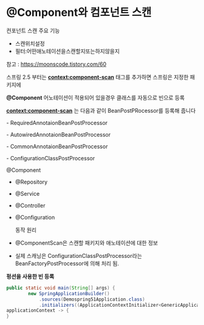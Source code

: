 # @Component와 컴포넌트 스캔

컨포넌트 스캔 주요 기능
-  스캔위치설정
- 필터:어떤애노테이션을스캔할지또는하지않을지 



참고 : https://moonscode.tistory.com/60


스프링 2.5 부터는 **<context:component-scan>** 태그를 추가하면 스프링은 지정한 패키지에

**@Component** 어노테이션이 적용되어 있을경우 클래스를 자동으로 빈으로 등록

**<context:component-scan>** 는 다음과 같이 BeanPostPRocessor를  등록해 줍니다



\- RequiredAnnotaionBeanPostProcessor

\- AutowiredAnnotaionBeanPostProcessor

\- CommonAnnotaionBeanPostProcessor

\- ConfigurationClassPostProcessor



@Component 
- @Repository 
- @Service 
- @Controller 
- @Configuration 

  동작 원리 
- @ComponentScan은 스캔할 패키지와 애노테이션에 대한 정보 
- 실제 스캐닝은 ConfigurationClassPostProcessor라는 BeanFactoryPostProcessor에 의해 처리 됨. 

**펑션을 사용한 빈 등록** 

```java
public static void main(String[] args) {
        new SpringApplicationBuilder()
            .sources(Demospring51Application.class)
            .initializers((ApplicationContextInitializer<GenericApplicationContext>)
applicationContext -> {
} 
```

